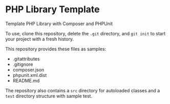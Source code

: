 PHP Library Template
====================

Template PHP Library with Composer and PHPUnit

To use, clone this repository, delete the ``.git`` directory, and ``git init`` to start your project with a fresh history.

This repository provides these files as samples:
- .gitattributes
- .gitignore
- composer.json 
- phpunit.xml.dist
- README.md

The repository also contains a ``src`` directory for autoloaded classes and a ``test`` directory structure with sample test.

